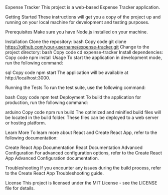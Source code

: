 Expense Tracker
This project is a web-based Expense Tracker application.

Getting Started
These instructions will get you a copy of the project up and running on your local machine for development and testing purposes.

Prerequisites
Make sure you have Node.js installed on your machine.

Installation
Clone the repository:
bash
Copy code
git clone https://github.com/your-username/expense-tracker.git
Change to the project directory:
bash
Copy code
cd expense-tracker
Install dependencies:
Copy code
npm install
Usage
To start the application in development mode, run the following command:

sql
Copy code
npm start
The application will be available at http://localhost:3000.

Running the Tests
To run the test suite, use the following command:

bash
Copy code
npm test
Deployment
To build the application for production, run the following command:

arduino
Copy code
npm run build
The optimized and minified build files will be located in the build folder. These files can be deployed to a web server or hosting platform.

Learn More
To learn more about React and Create React App, refer to the following documentation:

Create React App Documentation
React Documentation
Advanced Configuration
For advanced configuration options, refer to the Create React App Advanced Configuration documentation.

Troubleshooting
If you encounter any issues during the build process, refer to the Create React App Troubleshooting guide.

License
This project is licensed under the MIT License - see the LICENSE file for details.
